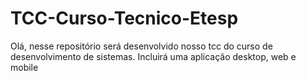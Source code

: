 # TCC-Curso-Tecnico-Etesp
 Olá, nesse repositório será desenvolvido nosso tcc do curso de desenvolvimento de sistemas. Incluirá uma aplicação desktop, web e mobile

